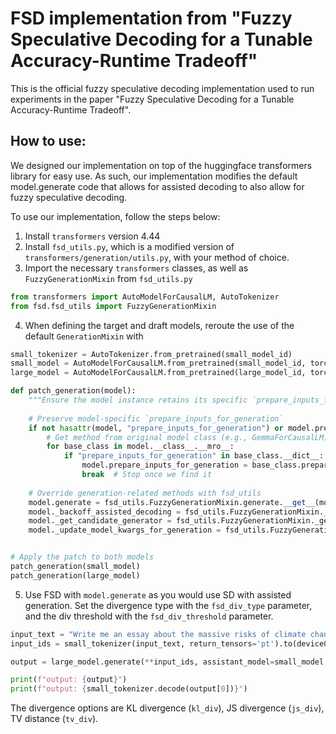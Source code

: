 # FSD implementation from "Fuzzy Speculative Decoding for a Tunable Accuracy-Runtime Tradeoff"

This is the official fuzzy speculative decoding implementation used to run experiments in the paper "Fuzzy Speculative Decoding for a Tunable Accuracy-Runtime Tradeoff".

## How to use:

We designed our implementation on top of the huggingface transformers library for easy use. As such, our implementation modifies the default model.generate code that allows for assisted decoding to also allow for fuzzy speculative decoding. 

To use our implementation, follow the steps below: 
1. Install `transformers` version 4.44
2. Install `fsd_utils.py`, which is a modified version of `transformers/generation/utils.py`, with your method of choice.
3. Import the necessary `transformers` classes, as well as `FuzzyGenerationMixin` from `fsd_utils.py`

```python
from transformers import AutoModelForCausalLM, AutoTokenizer
from fsd.fsd_utils import FuzzyGenerationMixin
```

4. When defining the target and draft models, reroute the use of the default `GenerationMixin` with

```python
small_tokenizer = AutoTokenizer.from_pretrained(small_model_id)
small_model = AutoModelForCausalLM.from_pretrained(small_model_id, torch_dtype=torch.bfloat16).to(device0)
large_model = AutoModelForCausalLM.from_pretrained(large_model_id, torch_dtype=torch.bfloat16, device_map='auto')

def patch_generation(model):
    """Ensure the model instance retains its specific `prepare_inputs_for_generation` method."""
    
    # Preserve model-specific `prepare_inputs_for_generation`
    if not hasattr(model, "prepare_inputs_for_generation") or model.prepare_inputs_for_generation.__func__ == fsd_utils.FuzzyGenerationMixin.prepare_inputs_for_generation:
        # Get method from original model class (e.g., GemmaForCausalLM)
        for base_class in model.__class__.__mro__:
            if "prepare_inputs_for_generation" in base_class.__dict__:
                model.prepare_inputs_for_generation = base_class.prepare_inputs_for_generation.__get__(model, model.__class__)
                break  # Stop once we find it
    
    # Override generation-related methods with fsd_utils
    model.generate = fsd_utils.FuzzyGenerationMixin.generate.__get__(model, model.__class__)
    model._backoff_assisted_decoding = fsd_utils.FuzzyGenerationMixin._backoff_assisted_decoding.__get__(model, model.__class__)
    model._get_candidate_generator = fsd_utils.FuzzyGenerationMixin._get_candidate_generator.__get__(model, model.__class__)
    model._update_model_kwargs_for_generation = fsd_utils.FuzzyGenerationMixin._update_model_kwargs_for_generation.__get__(model, model.__class__)


# Apply the patch to both models
patch_generation(small_model)
patch_generation(large_model)
```
5. Use FSD with `model.generate` as you would use SD with assisted generation. Set the divergence type with the `fsd_div_type` parameter, and the div threshold with the `fsd_div_threshold` parameter. 

```python 
input_text = "Write me an essay about the massive risks of climate change."
input_ids = small_tokenizer(input_text, return_tensors='pt').to(device0)

output = large_model.generate(**input_ids, assistant_model=small_model, fsd_div_threshold=0.4, fsd_div_type='js_div', max_new_tokens=250)

print(f"output: {output}")
print(f"output: {small_tokenizer.decode(output[0])}")
```
The divergence options are KL divergence (`kl_div`), JS divergence (`js_div`), TV distance (`tv_div`).



